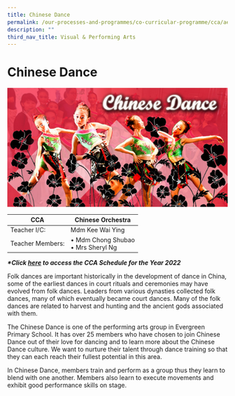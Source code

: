 ```yaml
---
title: Chinese Dance
permalink: /our-processes-and-programmes/co-curricular-programme/cca/aesthetics/chinese-dance
description: ""
third_nav_title: Visual & Performing Arts
---
```

# **Chinese Dance**

![](/images/chidance2016.jpg)

| CCA   	| Chinese Orchestra 	|
|---	|---	|
| Teacher I/C:  	| Mdm Kee Wai Ying 	|
| Teacher Members:  	| • Mdm Chong Shubao<br>• Mrs Sheryl Ng 	|

**_\*Click [here](https://docs.google.com/document/d/19yQQeYbcNUBPsW_j2nrgEeGdv8sUMdf_e79um_QsFDM/edit) to access the CCA Schedule for the Year 2022_**

  
Folk dances are important historically in the development of dance in China, some of the earliest dances in court rituals and ceremonies may have evolved from folk dances. Leaders from various dynasties collected folk dances, many of which eventually became court dances. Many of the folk dances are related to harvest and hunting and the ancient gods associated with them.  

The Chinese Dance is one of the performing arts group in Evergreen Primary School. It has over 25 members who have chosen to join Chinese Dance out of their love for dancing and to learn more about the Chinese Dance culture. We want to nurture their talent through dance training so that they can each reach their fullest potential in this area. 

In Chinese Dance, members train and perform as a group thus they learn to blend with one another. Members also learn to execute movements and exhibit good performance skills on stage.